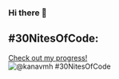 ### Hi there 👋

<!--
**Kanavmh/Kanavmh** is a ✨ _special_ ✨ repository because its `README.md` (this file) appears on your GitHub profile.

Here are some ideas to get you started:  

- 🔭 I’m currently working on ...
- 🌱 I’m currently learning ...
- 👯 I’m looking to collaborate on ...
- 🤔 I’m looking for help with ...
- 💬 Ask me about ...
- 📫 How to reach me: ...
- 😄 Pronouns: ...
- ⚡ Fun fact: ...
-->
## #30NitesOfCode:
  [Check out my progress!](https://www.codedex.io/@kanavmh/30-nites-of-code)  
  ![@kanavmh #30NitesOfCode](https://www.codedex.io/api/petStatus?user=kanavmh)

